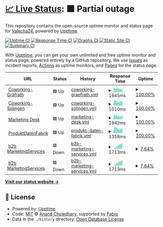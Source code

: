 # [📈 Live Status](https://demo.upptime.js.org): <!--live status--> **🟧 Partial outage**

This repository contains the open-source uptime monitor and status page for [Valecha24](https://demo.upptime.js.org), powered by [Upptime](https://github.com/upptime/upptime).

[![Uptime CI](https://github.com/Valecha24/WebMonitoring/workflows/Uptime%20CI/badge.svg)](https://github.com/Valecha24/WebMonitoring/actions?query=workflow%3A%22Uptime+CI%22)
[![Response Time CI](https://github.com/Valecha24/WebMonitoring/workflows/Response%20Time%20CI/badge.svg)](https://github.com/Valecha24/WebMonitoring/actions?query=workflow%3A%22Response+Time+CI%22)
[![Graphs CI](https://github.com/Valecha24/WebMonitoring/workflows/Graphs%20CI/badge.svg)](https://github.com/Valecha24/WebMonitoring/actions?query=workflow%3A%22Graphs+CI%22)
[![Static Site CI](https://github.com/Valecha24/WebMonitoring/workflows/Static%20Site%20CI/badge.svg)](https://github.com/Valecha24/WebMonitoring/actions?query=workflow%3A%22Static+Site+CI%22)
[![Summary CI](https://github.com/Valecha24/WebMonitoring/workflows/Summary%20CI/badge.svg)](https://github.com/Valecha24/WebMonitoring/actions?query=workflow%3A%22Summary+CI%22)

With [Upptime](https://upptime.js.org), you can get your own unlimited and free uptime monitor and status page, powered entirely by a GitHub repository. We use [Issues](https://github.com/Valecha24/WebMonitoring/issues) as incident reports, [Actions](https://github.com/Valecha24/WebMonitoring/actions) as uptime monitors, and [Pages](https://demo.upptime.js.org) for the status page.

<!--start: status pages-->
<!-- This summary is generated by Upptime (https://github.com/upptime/upptime) -->
<!-- Do not edit this manually, your changes will be overwritten -->
<!-- prettier-ignore -->
| URL | Status | History | Response Time | Uptime |
| --- | ------ | ------- | ------------- | ------ |
| <img alt="" src="https://icons.duckduckgo.com/ip3/coworking-graefrath.de.ico" height="13"> [Coworking-Gräfrath](https://coworking-graefrath.de/) | 🟩 Up | [coworking-graefrath.yml](https://github.com/Valecha24/WebMonitoring/commits/HEAD/history/coworking-graefrath.yml) | <details><summary><img alt="Response time graph" src="./graphs/coworking-graefrath/response-time-week.png" height="20"> 1945ms</summary><br><a href="https://Valecha24.github.io/WebMonitoring/history/coworking-graefrath"><img alt="Response time 1945" src="https://img.shields.io/endpoint?url=https%3A%2F%2Fraw.githubusercontent.com%2FValecha24%2FWebMonitoring%2FHEAD%2Fapi%2Fcoworking-graefrath%2Fresponse-time.json"></a><br><a href="https://Valecha24.github.io/WebMonitoring/history/coworking-graefrath"><img alt="24-hour response time 2070" src="https://img.shields.io/endpoint?url=https%3A%2F%2Fraw.githubusercontent.com%2FValecha24%2FWebMonitoring%2FHEAD%2Fapi%2Fcoworking-graefrath%2Fresponse-time-day.json"></a><br><a href="https://Valecha24.github.io/WebMonitoring/history/coworking-graefrath"><img alt="7-day response time 1945" src="https://img.shields.io/endpoint?url=https%3A%2F%2Fraw.githubusercontent.com%2FValecha24%2FWebMonitoring%2FHEAD%2Fapi%2Fcoworking-graefrath%2Fresponse-time-week.json"></a><br><a href="https://Valecha24.github.io/WebMonitoring/history/coworking-graefrath"><img alt="30-day response time 1945" src="https://img.shields.io/endpoint?url=https%3A%2F%2Fraw.githubusercontent.com%2FValecha24%2FWebMonitoring%2FHEAD%2Fapi%2Fcoworking-graefrath%2Fresponse-time-month.json"></a><br><a href="https://Valecha24.github.io/WebMonitoring/history/coworking-graefrath"><img alt="1-year response time 1945" src="https://img.shields.io/endpoint?url=https%3A%2F%2Fraw.githubusercontent.com%2FValecha24%2FWebMonitoring%2FHEAD%2Fapi%2Fcoworking-graefrath%2Fresponse-time-year.json"></a></details> | <details><summary><a href="https://Valecha24.github.io/WebMonitoring/history/coworking-graefrath">100.00%</a></summary><a href="https://Valecha24.github.io/WebMonitoring/history/coworking-graefrath"><img alt="All-time uptime 100.00%" src="https://img.shields.io/endpoint?url=https%3A%2F%2Fraw.githubusercontent.com%2FValecha24%2FWebMonitoring%2FHEAD%2Fapi%2Fcoworking-graefrath%2Fuptime.json"></a><br><a href="https://Valecha24.github.io/WebMonitoring/history/coworking-graefrath"><img alt="24-hour uptime 100.00%" src="https://img.shields.io/endpoint?url=https%3A%2F%2Fraw.githubusercontent.com%2FValecha24%2FWebMonitoring%2FHEAD%2Fapi%2Fcoworking-graefrath%2Fuptime-day.json"></a><br><a href="https://Valecha24.github.io/WebMonitoring/history/coworking-graefrath"><img alt="7-day uptime 100.00%" src="https://img.shields.io/endpoint?url=https%3A%2F%2Fraw.githubusercontent.com%2FValecha24%2FWebMonitoring%2FHEAD%2Fapi%2Fcoworking-graefrath%2Fuptime-week.json"></a><br><a href="https://Valecha24.github.io/WebMonitoring/history/coworking-graefrath"><img alt="30-day uptime 100.00%" src="https://img.shields.io/endpoint?url=https%3A%2F%2Fraw.githubusercontent.com%2FValecha24%2FWebMonitoring%2FHEAD%2Fapi%2Fcoworking-graefrath%2Fuptime-month.json"></a><br><a href="https://Valecha24.github.io/WebMonitoring/history/coworking-graefrath"><img alt="1-year uptime 100.00%" src="https://img.shields.io/endpoint?url=https%3A%2F%2Fraw.githubusercontent.com%2FValecha24%2FWebMonitoring%2FHEAD%2Fapi%2Fcoworking-graefrath%2Fuptime-year.json"></a></details>
| <img alt="" src="https://icons.duckduckgo.com/ip3/coworking-solingen.com.ico" height="13"> [Coworking-Solingen](https://coworking-solingen.com/) | 🟩 Up | [coworking-solingen.yml](https://github.com/Valecha24/WebMonitoring/commits/HEAD/history/coworking-solingen.yml) | <details><summary><img alt="Response time graph" src="./graphs/coworking-solingen/response-time-week.png" height="20"> 1010ms</summary><br><a href="https://Valecha24.github.io/WebMonitoring/history/coworking-solingen"><img alt="Response time 1010" src="https://img.shields.io/endpoint?url=https%3A%2F%2Fraw.githubusercontent.com%2FValecha24%2FWebMonitoring%2FHEAD%2Fapi%2Fcoworking-solingen%2Fresponse-time.json"></a><br><a href="https://Valecha24.github.io/WebMonitoring/history/coworking-solingen"><img alt="24-hour response time 1298" src="https://img.shields.io/endpoint?url=https%3A%2F%2Fraw.githubusercontent.com%2FValecha24%2FWebMonitoring%2FHEAD%2Fapi%2Fcoworking-solingen%2Fresponse-time-day.json"></a><br><a href="https://Valecha24.github.io/WebMonitoring/history/coworking-solingen"><img alt="7-day response time 1010" src="https://img.shields.io/endpoint?url=https%3A%2F%2Fraw.githubusercontent.com%2FValecha24%2FWebMonitoring%2FHEAD%2Fapi%2Fcoworking-solingen%2Fresponse-time-week.json"></a><br><a href="https://Valecha24.github.io/WebMonitoring/history/coworking-solingen"><img alt="30-day response time 1010" src="https://img.shields.io/endpoint?url=https%3A%2F%2Fraw.githubusercontent.com%2FValecha24%2FWebMonitoring%2FHEAD%2Fapi%2Fcoworking-solingen%2Fresponse-time-month.json"></a><br><a href="https://Valecha24.github.io/WebMonitoring/history/coworking-solingen"><img alt="1-year response time 1010" src="https://img.shields.io/endpoint?url=https%3A%2F%2Fraw.githubusercontent.com%2FValecha24%2FWebMonitoring%2FHEAD%2Fapi%2Fcoworking-solingen%2Fresponse-time-year.json"></a></details> | <details><summary><a href="https://Valecha24.github.io/WebMonitoring/history/coworking-solingen">100.00%</a></summary><a href="https://Valecha24.github.io/WebMonitoring/history/coworking-solingen"><img alt="All-time uptime 100.00%" src="https://img.shields.io/endpoint?url=https%3A%2F%2Fraw.githubusercontent.com%2FValecha24%2FWebMonitoring%2FHEAD%2Fapi%2Fcoworking-solingen%2Fuptime.json"></a><br><a href="https://Valecha24.github.io/WebMonitoring/history/coworking-solingen"><img alt="24-hour uptime 100.00%" src="https://img.shields.io/endpoint?url=https%3A%2F%2Fraw.githubusercontent.com%2FValecha24%2FWebMonitoring%2FHEAD%2Fapi%2Fcoworking-solingen%2Fuptime-day.json"></a><br><a href="https://Valecha24.github.io/WebMonitoring/history/coworking-solingen"><img alt="7-day uptime 100.00%" src="https://img.shields.io/endpoint?url=https%3A%2F%2Fraw.githubusercontent.com%2FValecha24%2FWebMonitoring%2FHEAD%2Fapi%2Fcoworking-solingen%2Fuptime-week.json"></a><br><a href="https://Valecha24.github.io/WebMonitoring/history/coworking-solingen"><img alt="30-day uptime 100.00%" src="https://img.shields.io/endpoint?url=https%3A%2F%2Fraw.githubusercontent.com%2FValecha24%2FWebMonitoring%2FHEAD%2Fapi%2Fcoworking-solingen%2Fuptime-month.json"></a><br><a href="https://Valecha24.github.io/WebMonitoring/history/coworking-solingen"><img alt="1-year uptime 100.00%" src="https://img.shields.io/endpoint?url=https%3A%2F%2Fraw.githubusercontent.com%2FValecha24%2FWebMonitoring%2FHEAD%2Fapi%2Fcoworking-solingen%2Fuptime-year.json"></a></details>
| <img alt="" src="https://icons.duckduckgo.com/ip3/marketing-desk.de.ico" height="13"> [Marketing Desk](https://marketing-desk.de/) | 🟩 Up | [marketing-desk.yml](https://github.com/Valecha24/WebMonitoring/commits/HEAD/history/marketing-desk.yml) | <details><summary><img alt="Response time graph" src="./graphs/marketing-desk/response-time-week.png" height="20"> 1942ms</summary><br><a href="https://Valecha24.github.io/WebMonitoring/history/marketing-desk"><img alt="Response time 1942" src="https://img.shields.io/endpoint?url=https%3A%2F%2Fraw.githubusercontent.com%2FValecha24%2FWebMonitoring%2FHEAD%2Fapi%2Fmarketing-desk%2Fresponse-time.json"></a><br><a href="https://Valecha24.github.io/WebMonitoring/history/marketing-desk"><img alt="24-hour response time 2740" src="https://img.shields.io/endpoint?url=https%3A%2F%2Fraw.githubusercontent.com%2FValecha24%2FWebMonitoring%2FHEAD%2Fapi%2Fmarketing-desk%2Fresponse-time-day.json"></a><br><a href="https://Valecha24.github.io/WebMonitoring/history/marketing-desk"><img alt="7-day response time 1942" src="https://img.shields.io/endpoint?url=https%3A%2F%2Fraw.githubusercontent.com%2FValecha24%2FWebMonitoring%2FHEAD%2Fapi%2Fmarketing-desk%2Fresponse-time-week.json"></a><br><a href="https://Valecha24.github.io/WebMonitoring/history/marketing-desk"><img alt="30-day response time 1942" src="https://img.shields.io/endpoint?url=https%3A%2F%2Fraw.githubusercontent.com%2FValecha24%2FWebMonitoring%2FHEAD%2Fapi%2Fmarketing-desk%2Fresponse-time-month.json"></a><br><a href="https://Valecha24.github.io/WebMonitoring/history/marketing-desk"><img alt="1-year response time 1942" src="https://img.shields.io/endpoint?url=https%3A%2F%2Fraw.githubusercontent.com%2FValecha24%2FWebMonitoring%2FHEAD%2Fapi%2Fmarketing-desk%2Fresponse-time-year.json"></a></details> | <details><summary><a href="https://Valecha24.github.io/WebMonitoring/history/marketing-desk">100.00%</a></summary><a href="https://Valecha24.github.io/WebMonitoring/history/marketing-desk"><img alt="All-time uptime 100.00%" src="https://img.shields.io/endpoint?url=https%3A%2F%2Fraw.githubusercontent.com%2FValecha24%2FWebMonitoring%2FHEAD%2Fapi%2Fmarketing-desk%2Fuptime.json"></a><br><a href="https://Valecha24.github.io/WebMonitoring/history/marketing-desk"><img alt="24-hour uptime 100.00%" src="https://img.shields.io/endpoint?url=https%3A%2F%2Fraw.githubusercontent.com%2FValecha24%2FWebMonitoring%2FHEAD%2Fapi%2Fmarketing-desk%2Fuptime-day.json"></a><br><a href="https://Valecha24.github.io/WebMonitoring/history/marketing-desk"><img alt="7-day uptime 100.00%" src="https://img.shields.io/endpoint?url=https%3A%2F%2Fraw.githubusercontent.com%2FValecha24%2FWebMonitoring%2FHEAD%2Fapi%2Fmarketing-desk%2Fuptime-week.json"></a><br><a href="https://Valecha24.github.io/WebMonitoring/history/marketing-desk"><img alt="30-day uptime 100.00%" src="https://img.shields.io/endpoint?url=https%3A%2F%2Fraw.githubusercontent.com%2FValecha24%2FWebMonitoring%2FHEAD%2Fapi%2Fmarketing-desk%2Fuptime-month.json"></a><br><a href="https://Valecha24.github.io/WebMonitoring/history/marketing-desk"><img alt="1-year uptime 100.00%" src="https://img.shields.io/endpoint?url=https%3A%2F%2Fraw.githubusercontent.com%2FValecha24%2FWebMonitoring%2FHEAD%2Fapi%2Fmarketing-desk%2Fuptime-year.json"></a></details>
| <img alt="" src="https://icons.duckduckgo.com/ip3/produktdatenfabrik.de.ico" height="13"> [ProduktDatenFabrik](https://produktdatenfabrik.de/) | 🟩 Up | [produkt-daten-fabrik.yml](https://github.com/Valecha24/WebMonitoring/commits/HEAD/history/produkt-daten-fabrik.yml) | <details><summary><img alt="Response time graph" src="./graphs/produkt-daten-fabrik/response-time-week.png" height="20"> 1358ms</summary><br><a href="https://Valecha24.github.io/WebMonitoring/history/produkt-daten-fabrik"><img alt="Response time 1358" src="https://img.shields.io/endpoint?url=https%3A%2F%2Fraw.githubusercontent.com%2FValecha24%2FWebMonitoring%2FHEAD%2Fapi%2Fprodukt-daten-fabrik%2Fresponse-time.json"></a><br><a href="https://Valecha24.github.io/WebMonitoring/history/produkt-daten-fabrik"><img alt="24-hour response time 1415" src="https://img.shields.io/endpoint?url=https%3A%2F%2Fraw.githubusercontent.com%2FValecha24%2FWebMonitoring%2FHEAD%2Fapi%2Fprodukt-daten-fabrik%2Fresponse-time-day.json"></a><br><a href="https://Valecha24.github.io/WebMonitoring/history/produkt-daten-fabrik"><img alt="7-day response time 1358" src="https://img.shields.io/endpoint?url=https%3A%2F%2Fraw.githubusercontent.com%2FValecha24%2FWebMonitoring%2FHEAD%2Fapi%2Fprodukt-daten-fabrik%2Fresponse-time-week.json"></a><br><a href="https://Valecha24.github.io/WebMonitoring/history/produkt-daten-fabrik"><img alt="30-day response time 1358" src="https://img.shields.io/endpoint?url=https%3A%2F%2Fraw.githubusercontent.com%2FValecha24%2FWebMonitoring%2FHEAD%2Fapi%2Fprodukt-daten-fabrik%2Fresponse-time-month.json"></a><br><a href="https://Valecha24.github.io/WebMonitoring/history/produkt-daten-fabrik"><img alt="1-year response time 1358" src="https://img.shields.io/endpoint?url=https%3A%2F%2Fraw.githubusercontent.com%2FValecha24%2FWebMonitoring%2FHEAD%2Fapi%2Fprodukt-daten-fabrik%2Fresponse-time-year.json"></a></details> | <details><summary><a href="https://Valecha24.github.io/WebMonitoring/history/produkt-daten-fabrik">100.00%</a></summary><a href="https://Valecha24.github.io/WebMonitoring/history/produkt-daten-fabrik"><img alt="All-time uptime 100.00%" src="https://img.shields.io/endpoint?url=https%3A%2F%2Fraw.githubusercontent.com%2FValecha24%2FWebMonitoring%2FHEAD%2Fapi%2Fprodukt-daten-fabrik%2Fuptime.json"></a><br><a href="https://Valecha24.github.io/WebMonitoring/history/produkt-daten-fabrik"><img alt="24-hour uptime 100.00%" src="https://img.shields.io/endpoint?url=https%3A%2F%2Fraw.githubusercontent.com%2FValecha24%2FWebMonitoring%2FHEAD%2Fapi%2Fprodukt-daten-fabrik%2Fuptime-day.json"></a><br><a href="https://Valecha24.github.io/WebMonitoring/history/produkt-daten-fabrik"><img alt="7-day uptime 100.00%" src="https://img.shields.io/endpoint?url=https%3A%2F%2Fraw.githubusercontent.com%2FValecha24%2FWebMonitoring%2FHEAD%2Fapi%2Fprodukt-daten-fabrik%2Fuptime-week.json"></a><br><a href="https://Valecha24.github.io/WebMonitoring/history/produkt-daten-fabrik"><img alt="30-day uptime 100.00%" src="https://img.shields.io/endpoint?url=https%3A%2F%2Fraw.githubusercontent.com%2FValecha24%2FWebMonitoring%2FHEAD%2Fapi%2Fprodukt-daten-fabrik%2Fuptime-month.json"></a><br><a href="https://Valecha24.github.io/WebMonitoring/history/produkt-daten-fabrik"><img alt="1-year uptime 100.00%" src="https://img.shields.io/endpoint?url=https%3A%2F%2Fraw.githubusercontent.com%2FValecha24%2FWebMonitoring%2FHEAD%2Fapi%2Fprodukt-daten-fabrik%2Fuptime-year.json"></a></details>
| <img alt="" src="https://icons.duckduckgo.com/ip3/b2b-marketingservices.de.ico" height="13"> [b2b MarketingServices](https://b2b-marketingservices.de/) | 🟥 Down | [b2b-marketing-services.yml](https://github.com/Valecha24/WebMonitoring/commits/HEAD/history/b2b-marketing-services.yml) | <details><summary><img alt="Response time graph" src="./graphs/b2b-marketing-services/response-time-week.png" height="20"> 1713ms</summary><br><a href="https://Valecha24.github.io/WebMonitoring/history/b2b-marketing-services"><img alt="Response time 1713" src="https://img.shields.io/endpoint?url=https%3A%2F%2Fraw.githubusercontent.com%2FValecha24%2FWebMonitoring%2FHEAD%2Fapi%2Fb2b-marketing-services%2Fresponse-time.json"></a><br><a href="https://Valecha24.github.io/WebMonitoring/history/b2b-marketing-services"><img alt="24-hour response time 1725" src="https://img.shields.io/endpoint?url=https%3A%2F%2Fraw.githubusercontent.com%2FValecha24%2FWebMonitoring%2FHEAD%2Fapi%2Fb2b-marketing-services%2Fresponse-time-day.json"></a><br><a href="https://Valecha24.github.io/WebMonitoring/history/b2b-marketing-services"><img alt="7-day response time 1713" src="https://img.shields.io/endpoint?url=https%3A%2F%2Fraw.githubusercontent.com%2FValecha24%2FWebMonitoring%2FHEAD%2Fapi%2Fb2b-marketing-services%2Fresponse-time-week.json"></a><br><a href="https://Valecha24.github.io/WebMonitoring/history/b2b-marketing-services"><img alt="30-day response time 1713" src="https://img.shields.io/endpoint?url=https%3A%2F%2Fraw.githubusercontent.com%2FValecha24%2FWebMonitoring%2FHEAD%2Fapi%2Fb2b-marketing-services%2Fresponse-time-month.json"></a><br><a href="https://Valecha24.github.io/WebMonitoring/history/b2b-marketing-services"><img alt="1-year response time 1713" src="https://img.shields.io/endpoint?url=https%3A%2F%2Fraw.githubusercontent.com%2FValecha24%2FWebMonitoring%2FHEAD%2Fapi%2Fb2b-marketing-services%2Fresponse-time-year.json"></a></details> | <details><summary><a href="https://Valecha24.github.io/WebMonitoring/history/b2b-marketing-services">7.64%</a></summary><a href="https://Valecha24.github.io/WebMonitoring/history/b2b-marketing-services"><img alt="All-time uptime 7.64%" src="https://img.shields.io/endpoint?url=https%3A%2F%2Fraw.githubusercontent.com%2FValecha24%2FWebMonitoring%2FHEAD%2Fapi%2Fb2b-marketing-services%2Fuptime.json"></a><br><a href="https://Valecha24.github.io/WebMonitoring/history/b2b-marketing-services"><img alt="24-hour uptime 44.21%" src="https://img.shields.io/endpoint?url=https%3A%2F%2Fraw.githubusercontent.com%2FValecha24%2FWebMonitoring%2FHEAD%2Fapi%2Fb2b-marketing-services%2Fuptime-day.json"></a><br><a href="https://Valecha24.github.io/WebMonitoring/history/b2b-marketing-services"><img alt="7-day uptime 7.64%" src="https://img.shields.io/endpoint?url=https%3A%2F%2Fraw.githubusercontent.com%2FValecha24%2FWebMonitoring%2FHEAD%2Fapi%2Fb2b-marketing-services%2Fuptime-week.json"></a><br><a href="https://Valecha24.github.io/WebMonitoring/history/b2b-marketing-services"><img alt="30-day uptime 7.64%" src="https://img.shields.io/endpoint?url=https%3A%2F%2Fraw.githubusercontent.com%2FValecha24%2FWebMonitoring%2FHEAD%2Fapi%2Fb2b-marketing-services%2Fuptime-month.json"></a><br><a href="https://Valecha24.github.io/WebMonitoring/history/b2b-marketing-services"><img alt="1-year uptime 7.64%" src="https://img.shields.io/endpoint?url=https%3A%2F%2Fraw.githubusercontent.com%2FValecha24%2FWebMonitoring%2FHEAD%2Fapi%2Fb2b-marketing-services%2Fuptime-year.json"></a></details>
| <img alt="" src="https://icons.duckduckgo.com/ip3/b2b-marketingservices.de.ico" height="13"> [b2b MarketingServices](https://b2b-marketingservices.de/) | 🟥 Down | [b2b-marketing-services.yml](https://github.com/Valecha24/WebMonitoring/commits/HEAD/history/b2b-marketing-services.yml) | <details><summary><img alt="Response time graph" src="./graphs/b2b-marketing-services/response-time-week.png" height="20"> 1713ms</summary><br><a href="https://Valecha24.github.io/WebMonitoring/history/b2b-marketing-services"><img alt="Response time 1713" src="https://img.shields.io/endpoint?url=https%3A%2F%2Fraw.githubusercontent.com%2FValecha24%2FWebMonitoring%2FHEAD%2Fapi%2Fb2b-marketing-services%2Fresponse-time.json"></a><br><a href="https://Valecha24.github.io/WebMonitoring/history/b2b-marketing-services"><img alt="24-hour response time 1725" src="https://img.shields.io/endpoint?url=https%3A%2F%2Fraw.githubusercontent.com%2FValecha24%2FWebMonitoring%2FHEAD%2Fapi%2Fb2b-marketing-services%2Fresponse-time-day.json"></a><br><a href="https://Valecha24.github.io/WebMonitoring/history/b2b-marketing-services"><img alt="7-day response time 1713" src="https://img.shields.io/endpoint?url=https%3A%2F%2Fraw.githubusercontent.com%2FValecha24%2FWebMonitoring%2FHEAD%2Fapi%2Fb2b-marketing-services%2Fresponse-time-week.json"></a><br><a href="https://Valecha24.github.io/WebMonitoring/history/b2b-marketing-services"><img alt="30-day response time 1713" src="https://img.shields.io/endpoint?url=https%3A%2F%2Fraw.githubusercontent.com%2FValecha24%2FWebMonitoring%2FHEAD%2Fapi%2Fb2b-marketing-services%2Fresponse-time-month.json"></a><br><a href="https://Valecha24.github.io/WebMonitoring/history/b2b-marketing-services"><img alt="1-year response time 1713" src="https://img.shields.io/endpoint?url=https%3A%2F%2Fraw.githubusercontent.com%2FValecha24%2FWebMonitoring%2FHEAD%2Fapi%2Fb2b-marketing-services%2Fresponse-time-year.json"></a></details> | <details><summary><a href="https://Valecha24.github.io/WebMonitoring/history/b2b-marketing-services">7.64%</a></summary><a href="https://Valecha24.github.io/WebMonitoring/history/b2b-marketing-services"><img alt="All-time uptime 7.64%" src="https://img.shields.io/endpoint?url=https%3A%2F%2Fraw.githubusercontent.com%2FValecha24%2FWebMonitoring%2FHEAD%2Fapi%2Fb2b-marketing-services%2Fuptime.json"></a><br><a href="https://Valecha24.github.io/WebMonitoring/history/b2b-marketing-services"><img alt="24-hour uptime 44.21%" src="https://img.shields.io/endpoint?url=https%3A%2F%2Fraw.githubusercontent.com%2FValecha24%2FWebMonitoring%2FHEAD%2Fapi%2Fb2b-marketing-services%2Fuptime-day.json"></a><br><a href="https://Valecha24.github.io/WebMonitoring/history/b2b-marketing-services"><img alt="7-day uptime 7.64%" src="https://img.shields.io/endpoint?url=https%3A%2F%2Fraw.githubusercontent.com%2FValecha24%2FWebMonitoring%2FHEAD%2Fapi%2Fb2b-marketing-services%2Fuptime-week.json"></a><br><a href="https://Valecha24.github.io/WebMonitoring/history/b2b-marketing-services"><img alt="30-day uptime 7.64%" src="https://img.shields.io/endpoint?url=https%3A%2F%2Fraw.githubusercontent.com%2FValecha24%2FWebMonitoring%2FHEAD%2Fapi%2Fb2b-marketing-services%2Fuptime-month.json"></a><br><a href="https://Valecha24.github.io/WebMonitoring/history/b2b-marketing-services"><img alt="1-year uptime 7.64%" src="https://img.shields.io/endpoint?url=https%3A%2F%2Fraw.githubusercontent.com%2FValecha24%2FWebMonitoring%2FHEAD%2Fapi%2Fb2b-marketing-services%2Fuptime-year.json"></a></details>

<!--end: status pages-->

[**Visit our status website →**](https://demo.upptime.js.org)

## 📄 License

- Powered by: [Upptime](https://github.com/upptime/upptime)
- Code: [MIT](./LICENSE) © [Anand Chowdhary](https://anandchowdhary.com), supported by [Pabio](https://pabio.com)
- Data in the `./history` directory: [Open Database License](https://opendatacommons.org/licenses/odbl/1-0/)
